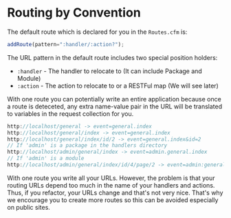 # Routing by Convention

The default route which is declared for you in the `Routes.cfm` is:

```js
addRoute(pattern=":handler/:action?");
```

The URL pattern in the default route includes two special position holders:

* `:handler` - The handler to relocate to (It can include Package and Module)
* `:action` - The action to relocate to or a RESTFul map (We will see later)

With one route you can potentially write an entire application because once a route is deteceted, any extra name-value pair in the URL will be translated to variables in the request collection for you.

```js
http://localhost/general -> event=general.index
http://localhost/general/index -> event=general.index
http://localhost/general/index/id/2 -> event=general.index&id=2
// If 'admin' is a package in the handlers directory
http://localhost/admin/general/index -> event=admin.general.index 
// If 'admin' is a module
http://localhost/admin/general/index/id/4/page/2 -> event=admin:general.index&id=4&page=2
```

With one route you write all your URLs. However, the problem is that your routing URLs depend too much in the name of your handlers and actions. Thus, if you refactor, your URLs change and that's not very nice. That's why we encourage you to create more routes so this can be avoided especially on public sites.